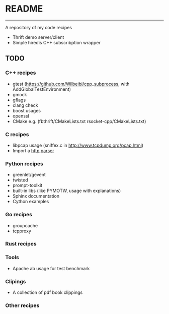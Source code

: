 # README
------
A repository of my code recipes

+ Thrift demo server/client
+ Simple hiredis C++ subscribption wrapper

## TODO

### C++ recipes
+ gtest (https://github.com/Wilbeibi/cpp_subprocess, with AddGlobalTestEnvironment)
+ gmock
+ gflags
+ clang check  
+ boost usages
+ openssl
+ CMake e.g. (fbthrift/CMakeLists.txt rsocket-cpp/CMakeLists.txt)

### C recipes
+ libpcap usage (sniffex.c in http://www.tcpdump.org/pcap.html)
+ Import a [http parser](https://github.com/facebook/proxygen/tree/master/proxygen/external/http_parser)

### Python recipes
+ greenlet/gevent
+ twisted
+ prompt-toolkit
+ built-in libs (like PYMOTW, usage with explanations)
+ Sphinx documentation  
+ Cython examples

### Go recipes
+ groupcache
+ tcpproxy

### Rust recipes

### Tools
+ Apache ab usage for test benchmark

### Clipings
+ A collection of pdf book clippings

### Other recipes
